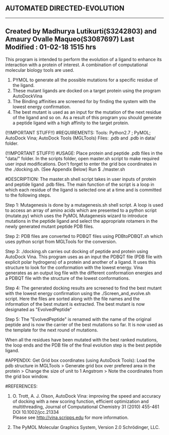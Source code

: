 ## AUTOMATED DIRECTED-EVOLUTION ##
-------------------------------------------------------------------------------
 Created by Madhurya Lutikurti(S3242803) and Amaury Ovalle Maqueo(S3087697)
 Last Modified : 01-02-18 1515 hrs
-------------------------------------------------------------------------------
This program is intended to perform the evolution of a ligand to enhance its interaction with a protein of interest. A combination of computational molecular biology tools are used.
1) PYMOL to generate all the possible mutations for a specific residue of the ligand. 
2) These mutant ligands are docked on a target protein using the program AutoDockVina 
3) The Binding affinities are screened for by finding the system with the lowest energy confirmation. 
4) The best mutant is used as an input for the mutation of the next residue of the ligand and so on. 
As a result of this program you should generate a peptide ligand with a high affinity to the target protein.

(!!IMPORTANT STUFF!!)
#REQUIREMENTS:
Tools: Python2.7 ; PyMOL; AutoDock Vina; AutoDock Tools (MGLTools)
Files: <protein>.pdb and <peptide>.pdb in data/ folder.

(!!IMPORTANT STUFF!!)
#USAGE:
Place protein and peptide .pdb files in the "data/" folder.
In the scripts folder, open master.sh script to make required user input modifications.
Don't forget to enter the grid box coordinates in the ./docking.sh. (See Appendix Below)
Run $ ./master.sh

#DESCRIPTION:
The master.sh shell script takes in user inputs of protein and peptide ligand .pdb files. 
The main function of the script is a loop in which each residue of the ligand is selected one at a time and is committed to the following steps. 

Step 1:
Mutagenesis is done by a mutagenesis.sh shell script. A loop is used to access an array of amino acids which are presented to a python script (mutate.py) which uses the PyMOL Mutagenesis wizard to introduce mutations in the peptide ligand and select the appropriate rotamers in the newly generated mutant peptide PDB files.

Step 2:
PDB files are converted to PDBQT files using PDBtoPDBQT.sh which uses python script from MGLTools for the conversion.

Step 3:
./docking.sh carries out docking of peptide and protein using AutoDock Vina. This program uses as an input the PDBQT file (PDB file with explicit polar hydrogens) of a protein and another of a ligand. It uses this structure to look for the conformation with the lowest energy. Vina generates as an output log file with the different conformation energies and a PDBQT file with the structure of the lowest conformations. 

Step 4:
The generated docking results are screened to find the best mutant with the lowest energy confirmation using the ./Screen_and_evolve.sh script. Here the files are sorted along with the file names and the information of the best mutant is extracted. 
The best mutant is now designated as "EvolvedPeptide"

Step 5:
The "EvolvedPeptide" is renamed with the name of the original peptide and is now the carrier of the best mutations so far. It is now used as the template for the next round of mutations.

When all the residues have been mutated with the best ranked mutations, the loop ends and the PDB file of the final evolution step is the best peptide ligand.


#APPENDIX:
Get Grid box coordinates (using AutoDock Tools):
Load the pdb structure in MGLTools > Generate grid box over prefered area in the protein > Change the size of unit to 1 Angstrom > Note the coordinates from the grid box window.    

#REFERENCES:
1) O. Trott, A. J. Olson, AutoDock Vina: improving the speed and accuracy of docking with a new scoring function, efficient optimization and multithreading, Journal of Computational Chemistry 31 (2010) 455-461                                                       
DOI 10.1002/jcc.21334                                         
Please see http://vina.scripps.edu for more information. 

2) The PyMOL Molecular Graphics System, Version 2.0 Schrödinger, LLC.
